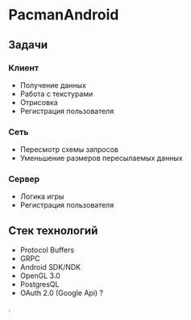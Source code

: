# PacmanAndroid
## Задачи
### Клиент
- Получение данных
- Работа с текстурами
- Отрисовка
- Регистрация пользователя

### Сеть
- Пересмотр схемы запросов
- Уменьшение размеров пересылаемых данных

### Сервер
- Логика игры
- Регистрация пользователя

## Стек технологий
- Protocol Buffers
- GRPC
- Android SDK/NDK
- OpenGL 3.0
- PostgresQL
- OAuth 2.0 (Google Api) ?


.
